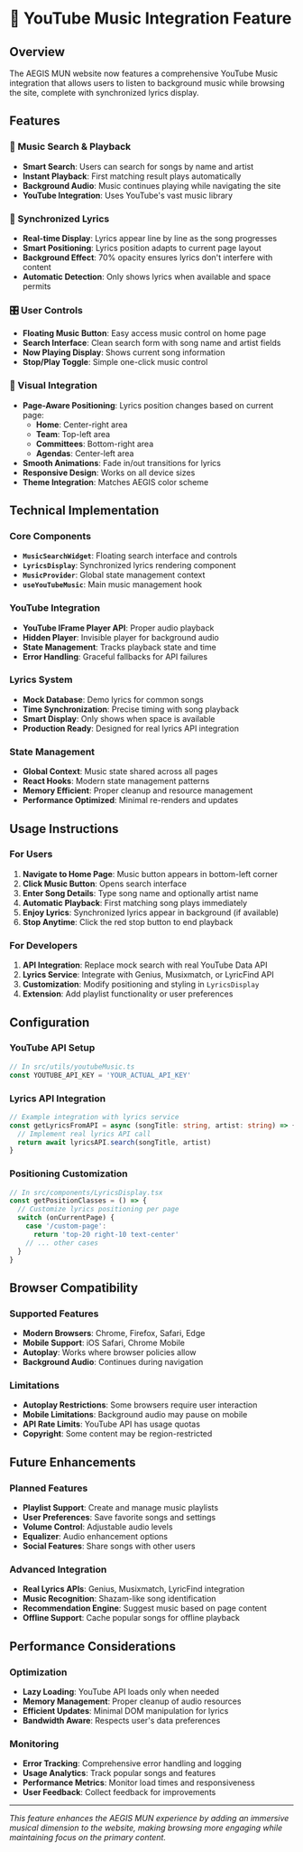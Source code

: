 # 🎵 YouTube Music Integration Feature

## Overview
The AEGIS MUN website now features a comprehensive YouTube Music integration that allows users to listen to background music while browsing the site, complete with synchronized lyrics display.

## Features

### 🎼 Music Search & Playback
- **Smart Search**: Users can search for songs by name and artist
- **Instant Playback**: First matching result plays automatically
- **Background Audio**: Music continues playing while navigating the site
- **YouTube Integration**: Uses YouTube's vast music library

### 🎤 Synchronized Lyrics
- **Real-time Display**: Lyrics appear line by line as the song progresses
- **Smart Positioning**: Lyrics position adapts to current page layout
- **Background Effect**: 70% opacity ensures lyrics don't interfere with content
- **Automatic Detection**: Only shows lyrics when available and space permits

### 🎛️ User Controls
- **Floating Music Button**: Easy access music control on home page
- **Search Interface**: Clean search form with song name and artist fields
- **Now Playing Display**: Shows current song information
- **Stop/Play Toggle**: Simple one-click music control

### 🎨 Visual Integration
- **Page-Aware Positioning**: Lyrics position changes based on current page:
  - **Home**: Center-right area
  - **Team**: Top-left area  
  - **Committees**: Bottom-right area
  - **Agendas**: Center-left area
- **Smooth Animations**: Fade in/out transitions for lyrics
- **Responsive Design**: Works on all device sizes
- **Theme Integration**: Matches AEGIS color scheme

## Technical Implementation

### Core Components
- **`MusicSearchWidget`**: Floating search interface and controls
- **`LyricsDisplay`**: Synchronized lyrics rendering component
- **`MusicProvider`**: Global state management context
- **`useYouTubeMusic`**: Main music management hook

### YouTube Integration
- **YouTube IFrame Player API**: Proper audio playback
- **Hidden Player**: Invisible player for background audio
- **State Management**: Tracks playback state and time
- **Error Handling**: Graceful fallbacks for API failures

### Lyrics System
- **Mock Database**: Demo lyrics for common songs
- **Time Synchronization**: Precise timing with song playback
- **Smart Display**: Only shows when space is available
- **Production Ready**: Designed for real lyrics API integration

### State Management
- **Global Context**: Music state shared across all pages
- **React Hooks**: Modern state management patterns
- **Memory Efficient**: Proper cleanup and resource management
- **Performance Optimized**: Minimal re-renders and updates

## Usage Instructions

### For Users
1. **Navigate to Home Page**: Music button appears in bottom-left corner
2. **Click Music Button**: Opens search interface
3. **Enter Song Details**: Type song name and optionally artist name
4. **Automatic Playback**: First matching song plays immediately
5. **Enjoy Lyrics**: Synchronized lyrics appear in background (if available)
6. **Stop Anytime**: Click the red stop button to end playback

### For Developers
1. **API Integration**: Replace mock search with real YouTube Data API
2. **Lyrics Service**: Integrate with Genius, Musixmatch, or LyricFind API
3. **Customization**: Modify positioning and styling in `LyricsDisplay`
4. **Extension**: Add playlist functionality or user preferences

## Configuration

### YouTube API Setup
```typescript
// In src/utils/youtubeMusic.ts
const YOUTUBE_API_KEY = 'YOUR_ACTUAL_API_KEY'
```

### Lyrics API Integration
```typescript
// Example integration with lyrics service
const getLyricsFromAPI = async (songTitle: string, artist: string) => {
  // Implement real lyrics API call
  return await lyricsAPI.search(songTitle, artist)
}
```

### Positioning Customization
```typescript
// In src/components/LyricsDisplay.tsx
const getPositionClasses = () => {
  // Customize lyrics positioning per page
  switch (onCurrentPage) {
    case '/custom-page':
      return 'top-20 right-10 text-center'
    // ... other cases
  }
}
```

## Browser Compatibility

### Supported Features
- **Modern Browsers**: Chrome, Firefox, Safari, Edge
- **Mobile Support**: iOS Safari, Chrome Mobile
- **Autoplay**: Works where browser policies allow
- **Background Audio**: Continues during navigation

### Limitations
- **Autoplay Restrictions**: Some browsers require user interaction
- **Mobile Limitations**: Background audio may pause on mobile
- **API Rate Limits**: YouTube API has usage quotas
- **Copyright**: Some content may be region-restricted

## Future Enhancements

### Planned Features
- **Playlist Support**: Create and manage music playlists
- **User Preferences**: Save favorite songs and settings
- **Volume Control**: Adjustable audio levels
- **Equalizer**: Audio enhancement options
- **Social Features**: Share songs with other users

### Advanced Integration
- **Real Lyrics APIs**: Genius, Musixmatch, LyricFind integration
- **Music Recognition**: Shazam-like song identification
- **Recommendation Engine**: Suggest music based on page content
- **Offline Support**: Cache popular songs for offline playback

## Performance Considerations

### Optimization
- **Lazy Loading**: YouTube API loads only when needed
- **Memory Management**: Proper cleanup of audio resources
- **Efficient Updates**: Minimal DOM manipulation for lyrics
- **Bandwidth Aware**: Respects user's data preferences

### Monitoring
- **Error Tracking**: Comprehensive error handling and logging
- **Usage Analytics**: Track popular songs and features
- **Performance Metrics**: Monitor load times and responsiveness
- **User Feedback**: Collect feedback for improvements

---

*This feature enhances the AEGIS MUN experience by adding an immersive musical dimension to the website, making browsing more engaging while maintaining focus on the primary content.* 